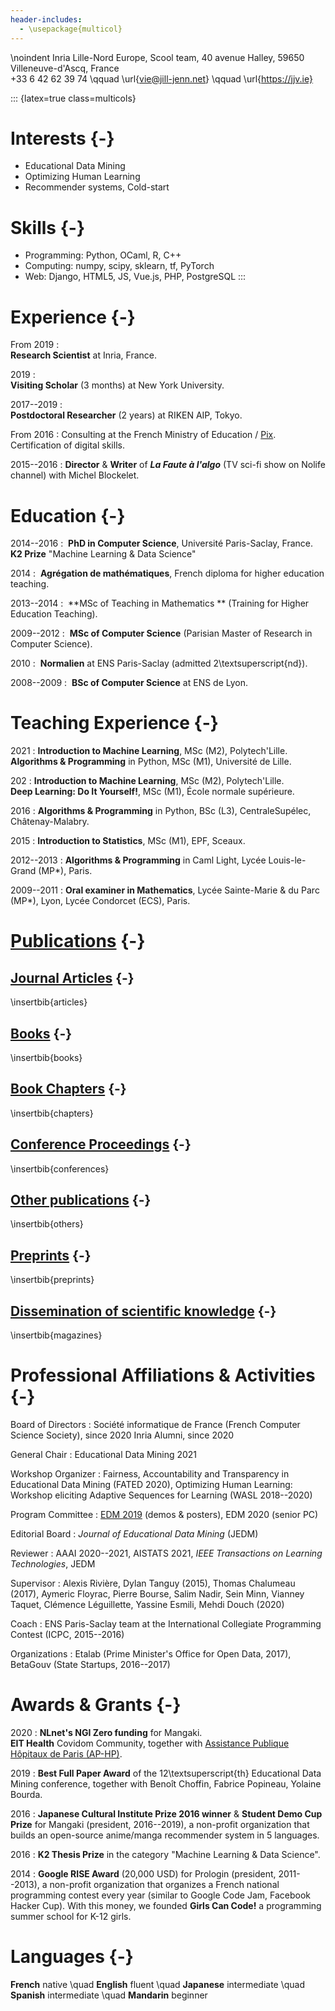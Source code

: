 ```yaml
---
header-includes:
  - \usepackage{multicol}
---
```

\noindent
Inria Lille-Nord Europe, Scool team, 40 avenue Halley, 59650 Villeneuve-d'Ascq, France  
+33 6 42 62 39 74 \qquad \url{vie@jill-jenn.net} \qquad \url{https://jjv.ie}

::: {latex=true class=multicols}
# Interests {-}
- Educational Data Mining
- Optimizing Human Learning
- Recommender systems, Cold-start

# Skills {-}
- Programming: Python, OCaml, R, C++
- Computing: numpy, scipy, sklearn, tf, PyTorch
- Web: Django, HTML5, JS, Vue.js, PHP, PostgreSQL
:::


# Experience {-}

From 2019
:   
**Research Scientist** at Inria, France.

2019
:     
**Visiting Scholar** (3 months) at New York University.

2017--2019
:     
**Postdoctoral Researcher** (2 years) at RIKEN AIP, Tokyo.

From 2016
:   Consulting at the French Ministry of Education / [Pix](https://pix.fr). Certification of digital skills.

2015--2016
:   **Director** & **Writer** of ***La Faute à l'algo*** (TV sci-fi show on Nolife channel) with Michel Blockelet.


# Education {-}

2014--2016
:    **PhD in Computer Science**, Université Paris-Saclay, France. **K2 Prize** "Machine Learning & Data Science"

2014
:    **Agrégation de mathématiques**, French diploma for higher education teaching.

2013--2014
:    **MSc of Teaching in Mathematics ** (Training for Higher Education Teaching).

2009--2012
:    **MSc of Computer Science** (Parisian Master of Research in Computer Science).

2010
:    **Normalien** at ENS Paris-Saclay (admitted 2\textsuperscript{nd}).

2008--2009
:    **BSc of Computer Science** at ENS de Lyon.

<!-- Sep 2012 -- Sep 2013 -->
<!-- :    Started a MSc of Mathematics (Maths, Vision, Machine Learning). Validated 45 ECTS. -->


<!-- # Research Internships {-}

2016
:   **PIX: Certification of Digital Competencies** with Benjamin Marteau, French Ministry of Education, Paris.

2013
:   **Search Through Comparisons** with Laurent Massoulié, Inria Microsoft-Research Centre, Palaiseau.  

2011--2012
:   **Leakage-Resilient Spatial Encryption** with Michel Abdalla, ENS Paris.

2010
:   **Computerized Adaptive Testing with WIMS**, short internship with Jean-Pierre Boudine, Marseille.

2010
:   **Coupling Time in Markovian Queueing Networks**, with Bruno Gaujal, Inria Grenoble.

2009
:   **Around the Penrose Tiling**, short internship with Thomas Fernique, LIF, Marseille. //-->


# Teaching Experience {-}

2021
:	**Introduction to Machine Learning**, MSc (M2), Polytech'Lille.  
	**Algorithms & Programming** in Python, MSc (M1), Université de Lille.

202
:	**Introduction to Machine Learning**, MSc (M2), Polytech'Lille.  
	**Deep Learning: Do It Yourself!**, MSc (M1), École normale supérieure.

2016
:   **Algorithms & Programming** in Python, BSc (L3), CentraleSupélec, Châtenay-Malabry.

2015
:	**Introduction to Statistics**, MSc (M1), EPF, Sceaux.

2012--2013
:   **Algorithms & Programming** in Caml Light, Lycée Louis-le-Grand (MP*), Paris.

2009--2011
:   **Oral examiner in Mathematics**, Lycée Sainte-Marie & du Parc (MP*), Lyon, Lycée Condorcet (ECS), Paris.


# [Publications](https://jjv.ie/publications/) {-}

## [Journal Articles](https://jjv.ie/publications#journal-articles) {-}

\insertbib{articles}

## [Books](https://jjv.ie/publications#books) {-}

\insertbib{books}

## [Book Chapters](https://jjv.ie/publications#book-chapters) {-}

\insertbib{chapters}

## [Conference Proceedings](https://jjv.ie/publications#conference-proceedings) {-}

\insertbib{conferences}

## [Other publications](https://jjv.ie/publications#other-publications) {-}

\insertbib{others}

## [Preprints](https://jjv.ie/publications#preprints) {-}

\insertbib{preprints}

## [Dissemination of scientific knowledge](https://jjv.ie/publications#popularization-of-science) {-}

\insertbib{magazines}


# Professional Affiliations & Activities {-}

Board of Directors
:	Société informatique de France (French Computer Science Society), since 2020
	Inria Alumni, since 2020

General Chair
:	Educational Data Mining 2021

Workshop Organizer
:   Fairness, Accountability and Transparency in Educational Data Mining (FATED 2020), Optimizing Human Learning: Workshop eliciting Adaptive Sequences for Learning (WASL 2018--2020)

Program Committee
:   [EDM 2019](http://educationaldatamining.org/edm2019/committee/) (demos & posters), EDM 2020 (senior PC)

Editorial Board
:	*Journal of Educational Data Mining* (JEDM)

Reviewer
:   AAAI 2020--2021, AISTATS 2021, *IEEE Transactions on Learning Technologies*, JEDM

Supervisor
:	Alexis Rivière, Dylan Tanguy (2015), Thomas Chalumeau (2017), Aymeric Floyrac, Pierre Bourse, Salim Nadir, Sein Minn, Vianney Taquet, Clémence Léguillette, Yassine Esmili, Mehdi Douch (2020)

Coach
:   ENS Paris-Saclay team at the International Collegiate Programming Contest (ICPC, 2015--2016)

Organizations
:	Etalab (Prime Minister's Office for Open Data, 2017), BetaGouv (State Startups, 2016--2017)


# Awards & Grants {-}

2020
:	**NLnet's NGI Zero funding** for Mangaki.  
	**EIT Health** Covidom Community, together with [Assistance Publique Hôpitaux de Paris (AP-HP)](https://www.aphp.fr/).

2019
:   **Best Full Paper Award** of the 12\textsuperscript{th} Educational Data Mining conference, together with Benoît Choffin, Fabrice Popineau, Yolaine Bourda.

2016
:	**Japanese Cultural Institute Prize 2016 winner** & **Student Demo Cup Prize** for Mangaki (president, 2016--2019), a non-profit organization that builds an open-source anime/manga recommender system in 5 languages.

2016
:	**K2 Thesis Prize** in the category "Machine Learning & Data Science".

2014
:	**Google RISE Award** (20,000 USD) for Prologin (president, 2011--2013), a non-profit organization that organizes a French national programming contest every year (similar to Google Code Jam, Facebook Hacker Cup). With this money, we founded **Girls Can Code!** a programming summer school for K-12 girls.


# Languages {-}

**French** native \quad
**English** fluent \quad
**Japanese** intermediate \quad
**Spanish** intermediate \quad
**Mandarin** beginner
